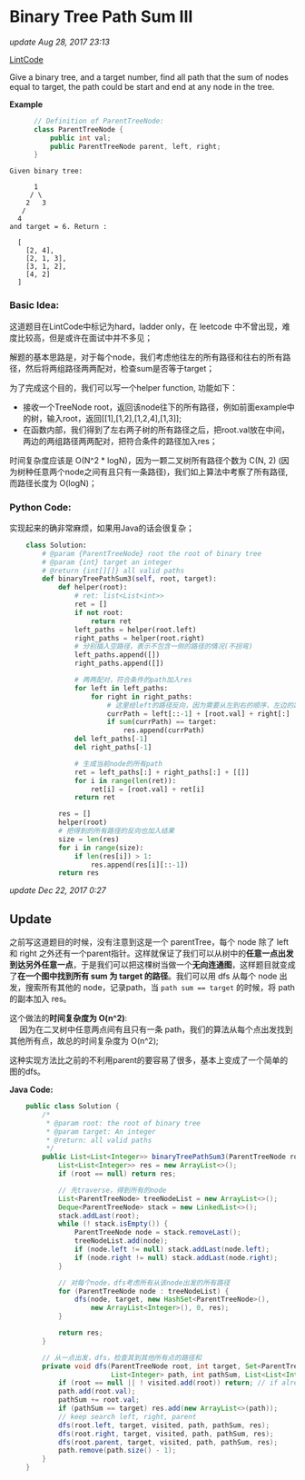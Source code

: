# Binary Tree Path Sum III

_update Aug 28, 2017 23:13_

[LintCode](http://www.lintcode.com/en/problem/binary-tree-path-sum-iii/)

Give a binary tree, and a target number, find all path that the sum of nodes equal to target, the path could be start and end at any node in the tree.

**Example**

```java
      // Definition of ParentTreeNode:
      class ParentTreeNode {
          public int val;
          public ParentTreeNode parent, left, right;
      }
```

```text
Given binary tree:

      1
     / \
    2   3
   /
  4
and target = 6. Return :

  [
    [2, 4],
    [2, 1, 3],
    [3, 1, 2],
    [4, 2]
  ]
```

### Basic Idea:

这道题目在LintCode中标记为hard，ladder only，在 leetcode 中不曾出现，难度比较高，但是或许在面试中并不多见；

解题的基本思路是，对于每个node，我们考虑他往左的所有路径和往右的所有路径，然后将两组路径两两配对，检查sum是否等于target；

为了完成这个目的，我们可以写一个helper function, 功能如下：

* 接收一个TreeNode root，返回该node往下的所有路径，例如前面example中的树，输入root，返回\[\[1\],\[1,2\],\[1,2,4\],\[1,3\]\];
* 在函数内部，我们得到了左右两子树的所有路径之后，把root.val放在中间，两边的两组路径两两配对，把符合条件的路径加入res；

时间复杂度应该是 O\(N^2 \* logN\)，因为一颗二叉树所有路径个数为 C\(N, 2\) \(因为树种任意两个node之间有且只有一条路径\)，我们如上算法中考察了所有路径, 而路径长度为 O\(logN\)；

### Python Code:

实现起来的确非常麻烦，如果用Java的话会很复杂；

```python
    class Solution:
        # @param {ParentTreeNode} root the root of binary tree
        # @param {int} target an integer
        # @return {int[][]} all valid paths
        def binaryTreePathSum3(self, root, target):
            def helper(root):
                # ret: list<List<int>>
                ret = []
                if not root:
                    return ret
                left_paths = helper(root.left)
                right_paths = helper(root.right)
                # 分别插入空路径，表示不包含一侧的路径的情况(不拐弯)
                left_paths.append([])
                right_paths.append([])

                # 两两配对，符合条件的path加入res
                for left in left_paths:
                    for right in right_paths:
                        # 这里给left的路径反向，因为需要从左到右的顺序，左边的路径应该从下向上
                        currPath = left[::-1] + [root.val] + right[:]
                        if sum(currPath) == target:
                            res.append(currPath)
                del left_paths[-1]
                del right_paths[-1]

                # 生成当前node的所有path
                ret = left_paths[:] + right_paths[:] + [[]]
                for i in range(len(ret)):
                    ret[i] = [root.val] + ret[i]
                return ret

            res = []
            helper(root)
            # 把得到的所有路径的反向也加入结果
            size = len(res)
            for i in range(size):
                if len(res[i]) > 1:
                    res.append(res[i][::-1])
            return res
```

_update Dec 22, 2017 0:27_

## Update

之前写这道题目的时候，没有注意到这是一个 parentTree，每个 node 除了 left 和 right 之外还有一个parent指针。这样就保证了我们可以从树中的**任意一点出发到达另外任意一点**，于是我们可以把这棵树当做一个**无向连通图**，这样题目就变成了**在一个图中找到所有 sum 为 target 的路径**。我们可以用 dfs 从每个 node 出发，搜索所有其他的 node，记录path，当 `path sum == target` 的时候，将 path 的副本加入 res。

这个做法的**时间复杂度为 O\(n^2\)**:  
  因为在二叉树中任意两点间有且只有一条 path，我们的算法从每个点出发找到其他所有点，故总的时间复杂度为 O\(n^2\);

这种实现方法比之前的不利用parent的要容易了很多，基本上变成了一个简单的图的dfs。

**Java Code:**

```java
    public class Solution {
        /*
         * @param root: the root of binary tree
         * @param target: An integer
         * @return: all valid paths
         */
        public List<List<Integer>> binaryTreePathSum3(ParentTreeNode root, int target) {
            List<List<Integer>> res = new ArrayList<>();
            if (root == null) return res;

            // 先traverse，得到所有的node
            List<ParentTreeNode> treeNodeList = new ArrayList<>();
            Deque<ParentTreeNode> stack = new LinkedList<>();
            stack.addLast(root);
            while (! stack.isEmpty()) {
                ParentTreeNode node = stack.removeLast();
                treeNodeList.add(node);
                if (node.left != null) stack.addLast(node.left);
                if (node.right != null) stack.addLast(node.right);
            }

            // 对每个node，dfs考虑所有从该node出发的所有路径
            for (ParentTreeNode node : treeNodeList) {
                dfs(node, target, new HashSet<ParentTreeNode>(), 
                    new ArrayList<Integer>(), 0, res);
            }

            return res;
        }

        // 从一点出发，dfs，检查其到其他所有点的路径和
        private void dfs(ParentTreeNode root, int target, Set<ParentTreeNode> visited, 
                         List<Integer> path, int pathSum, List<List<Integer>> res) {
            if (root == null || ! visited.add(root)) return; // if already visited root, return
            path.add(root.val);
            pathSum += root.val;
            if (pathSum == target) res.add(new ArrayList<>(path));
            // keep search left, right, parent
            dfs(root.left, target, visited, path, pathSum, res);
            dfs(root.right, target, visited, path, pathSum, res);
            dfs(root.parent, target, visited, path, pathSum, res);
            path.remove(path.size() - 1);
        }
    }
```

